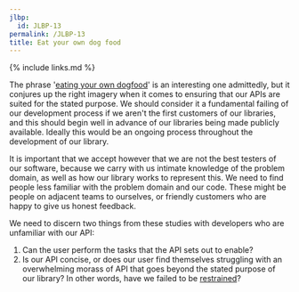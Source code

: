 ```yaml
---
jlbp:
  id: JLBP-13
permalink: /JLBP-13
title: Eat your own dog food
---
```


{% include links.md %}

The phrase '[eating your own dogfood](https://en.wikipedia.org/wiki/Eating_your_own_dog_food)' is an interesting one admittedly, but it conjures up the right imagery when it comes to ensuring that our APIs are suited for the stated purpose. We should consider it a fundamental failing of our development process if we aren't the first customers of our libraries, and this should begin well in advance of our libraries being made publicly available. Ideally this would be an ongoing process throughout the development of our library.

It is important that we accept however that we are not the best testers of our software, because we carry with us intimate knowledge of the problem domain, as well as how our library works to represent this. We need to find people less familiar with the problem domain and our code. These might be people on adjacent teams to ourselves, or friendly customers who are happy to give us honest feedback. 

We need to discern two things from these studies with developers who are unfamiliar with our API:

1. Can the user perform the tasks that the API sets out to enable?
2. Is our API concise, or does our user find themselves struggling with an overwhelming morass of API that goes beyond the stated purpose of our library? In other words, have we failed to be [restrained](/JLBP-1)?